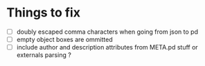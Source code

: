 # Things to fix

- [ ] doubly escaped comma characters when going from json to pd
- [ ] empty object boxes are ommitted
- [ ] include author and description attributes from META.pd stuff or externals parsing ?